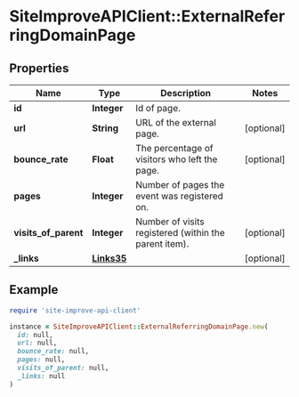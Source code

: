 # SiteImproveAPIClient::ExternalReferringDomainPage

## Properties

| Name | Type | Description | Notes |
| ---- | ---- | ----------- | ----- |
| **id** | **Integer** | Id of page. |  |
| **url** | **String** | URL of the external page. | [optional] |
| **bounce_rate** | **Float** | The percentage of visitors who left the page. | [optional] |
| **pages** | **Integer** | Number of pages the event was registered on. |  |
| **visits_of_parent** | **Integer** | Number of visits registered (within the parent item). | [optional] |
| **_links** | [**Links35**](Links35.md) |  | [optional] |

## Example

```ruby
require 'site-improve-api-client'

instance = SiteImproveAPIClient::ExternalReferringDomainPage.new(
  id: null,
  url: null,
  bounce_rate: null,
  pages: null,
  visits_of_parent: null,
  _links: null
)
```

